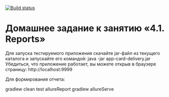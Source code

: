 [![Build status](https://ci.appveyor.com/api/projects/status/8p9re3i64g4qgepa?svg=true)](https://ci.appveyor.com/project/Netology-Korolchuk/aqa4-1)

# Домашнее задание к занятию «4.1. Reports»

Для запуска тестируемого приложения скачайте jar-файл из текущего каталога и запускайте его командой: java -jar app-card-delivery.jar Убедиться, что приложение работает, вы можете открыв в браузере страницу: http://localhost:9999

Для формирования отчета:

gradlew clean test allureReport
gradlew allureServe

